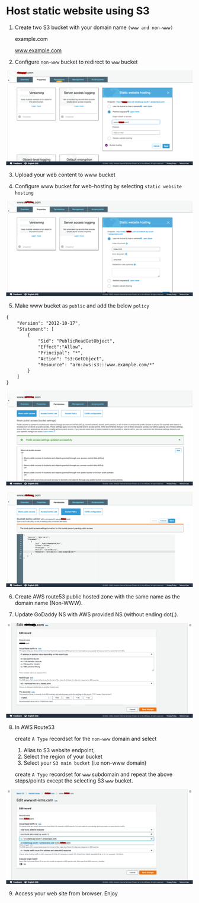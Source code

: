 # Host static website using S3

1. Create two S3 bucket with your domain name `(www and non-www)`
	
	example.com
	
	www.example.com

2. Configure `non-www` bucket to redirect to `www` bucket

  ![Redirect non-www to www](redirect_to_www.png)

3. Upload your web content to www bucket

4. Configure www bucket for web-hosting by selecting `static website hosting`

 ![Enable Static Website Hosting](enable_static_website_hosting.png)

5. Make www bucket as `public` and add the below `policy`

```
{
    "Version": "2012-10-17",
    "Statement": [
        {
            "Sid": "PublicReadGetObject",
            "Effect":"Allow",
            "Principal": "*",
            "Action": "s3:GetObject",
            "Resource": "arn:aws:s3:::www.example.com/*"
        }
    ]
}
```
  ![Make Bucket public](make_public_access.png)
  
  ![Bucket Public Policy](bucket_public_policy.png)

6. Create AWS route53 public hosted zone with the same name as the domain name (Non-WWW).

7. Update GoDaddy NS with AWS provided NS (without ending dot(.).

  ![Adding Name server in AWS](name_server_in_aws.png)

8. In AWS Route53 
	
	create `A Type`  recordset for the `non-www` domain and select 
	
	1. Alias to S3 website endpoint, 
	2. Select the region of your bucket
	3. Select your `S3 main bucket` (i.e non-www domain)
	
	create `A Type` recordset for `www` subdomain and repeat the above steps/points except the selecting S3 `www` bucket.
	
  ![Create A Record](create_a_record.png)
	
9. Access your web site from browser. Enjoy

